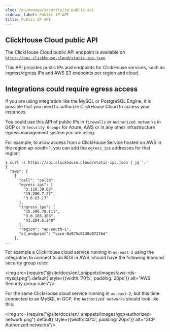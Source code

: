 ```yaml
---
slug: /en/manage/security/ip-public-api
sidebar_label: Public IP API
title: Public IP API
---
```


## ClickHouse Cloud public API

The ClickHouse Cloud public API endpoint is available on [`https://api.clickhouse.cloud/static-ips.json`](https://api.clickhouse.cloud/static-ips.json).

This API provides public IPs and endpoints for ClickHouse services, such as ingress/egress IPs and AWS S3 endpoints per region and cloud.

## Integrations could require egress access

If you are using integration like the MySQL or PostgreSQL Engine, it is possible that you need to authorize ClickHouse Cloud to access your instances.

You could use this API of public IPs in `firewalls` or `Authorized networks` in GCP or in `Security Groups` for Azure, AWS or in any other infrastructure egress management system you are using.

For example, to allow access from a ClickHouse Service hosted on AWS in the region ap-south-1, you can add the `egress_ips` addresses for that region:

```
❯ curl -s https://api.clickhouse.cloud/static-ips.json | jq '.'
{
  "aws": [
    {
      "cell": "cell0",
      "egress_ips": [
        "3.110.39.68",
        "15.206.7.77",
        "3.6.83.17"
      ],
      "ingress_ips": [
        "15.206.78.111",
        "3.6.185.108",
        "43.204.6.248"
      ],
      "region": "ap-south-1",
      "s3_endpoint": "vpce-0a975c9130d07276d"
    },
...
```

For example a ClickHouse cloud service running in `us-east-2` using the integration to connect to an RDS in AWS, should have the following Inbound security group rules:

<img src={require("@site/docs/en/_snippets/images/aws-rds-mysql.png").default} style={{width:'70%', padding:'20px'}} alt="AWS Security group rules"/>

For the same ClickHouse cloud service running in `us-east-2`, but this time connected to an MySQL in GCP, the `Authorized networks` should look like this:

<img src={require("@site/docs/en/_snippets/images/gcp-authorized-network.png").default} style={{width:'40%', padding:'20px'}} alt="GCP Authorized networks"/>

